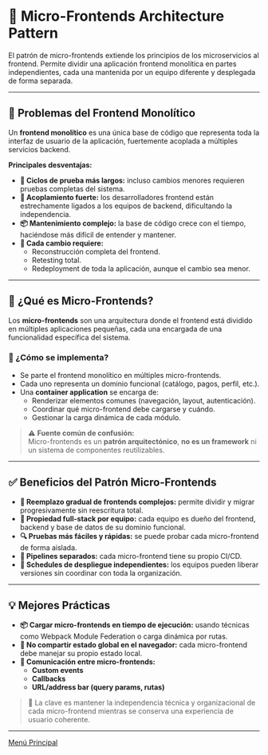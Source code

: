 # 🧱 Micro-Frontends Architecture Pattern

El patrón de micro-frontends extiende los principios de los microservicios al frontend. Permite dividir una aplicación frontend monolítica en partes independientes, cada una mantenida por un equipo diferente y desplegada de forma separada.

---

## 🧩 Problemas del Frontend Monolítico

Un **frontend monolítico** es una única base de código que representa toda la interfaz de usuario de la aplicación, fuertemente acoplada a múltiples servicios backend.

**Principales desventajas:**

- **🔄 Ciclos de prueba más largos:** incluso cambios menores requieren pruebas completas del sistema.
- **🔗 Acoplamiento fuerte:** los desarrolladores frontend están estrechamente ligados a los equipos de backend, dificultando la independencia.
- **📦 Mantenimiento complejo:** la base de código crece con el tiempo, haciéndose más difícil de entender y mantener.
- **🚧 Cada cambio requiere:**
  - Reconstrucción completa del frontend.
  - Retesting total.
  - Redeployment de toda la aplicación, aunque el cambio sea menor.

---

## 🧱 ¿Qué es Micro-Frontends?

Los **micro-frontends** son una arquitectura donde el frontend está dividido en múltiples aplicaciones pequeñas, cada una encargada de una funcionalidad específica del sistema.

### 🔨 ¿Cómo se implementa?

- Se parte el frontend monolítico en múltiples micro-frontends.
- Cada uno representa un dominio funcional (catálogo, pagos, perfil, etc.).
- Una **container application** se encarga de:
  - Renderizar elementos comunes (navegación, layout, autenticación).
  - Coordinar qué micro-frontend debe cargarse y cuándo.
  - Gestionar la carga dinámica de cada módulo.

> ⚠️ **Fuente común de confusión:**  
> Micro-frontends es un **patrón arquitectónico**, **no es un framework** ni un sistema de componentes reutilizables.

---

## ✅ Beneficios del Patrón Micro-Frontends

- **🧩 Reemplazo gradual de frontends complejos:** permite dividir y migrar progresivamente sin reescritura total.
- **👥 Propiedad full-stack por equipo:** cada equipo es dueño del frontend, backend y base de datos de su dominio funcional.
- **🔍 Pruebas más fáciles y rápidas:** se puede probar cada micro-frontend de forma aislada.
- **🚀 Pipelines separados:** cada micro-frontend tiene su propio CI/CD.
- **📅 Schedules de despliegue independientes:** los equipos pueden liberar versiones sin coordinar con toda la organización.

---

## 💡 Mejores Prácticas

- **📦 Cargar micro-frontends en tiempo de ejecución:** usando técnicas como Webpack Module Federation o carga dinámica por rutas.
- **🚫 No compartir estado global en el navegador:** cada micro-frontend debe manejar su propio estado local.
- **🔄 Comunicación entre micro-frontends:**
  - **Custom events**
  - **Callbacks**
  - **URL/address bar (query params, rutas)**

> 📌 La clave es mantener la independencia técnica y organizacional de cada micro-frontend mientras se conserva una experiencia de usuario coherente.

---

[Menú Principal](https://github.com/wilfredoha/microservices-event_driven-architecture)